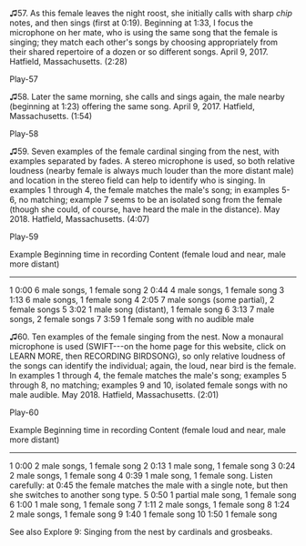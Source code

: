 ♫57. As this female leaves the night roost, she initially calls with
sharp *chip* notes, and then sings (first at 0:19). Beginning at 1:33, I
focus the microphone on her mate, who is using the same song that the
female is singing; they match each other's songs by choosing
appropriately from their shared repertoire of a dozen or so different
songs. April 9, 2017. Hatfield, Massachusetts. (2:28)

Play-57

♫58. Later the same morning, she calls and sings again, the male nearby
(beginning at 1:23) offering the same song. April 9, 2017. Hatfield,
Massachusetts. (1:54)

Play-58

♫59. Seven examples of the female cardinal singing from the nest, with
examples separated by fades. A stereo microphone is used, so both
relative loudness (nearby female is always much louder than the more
distant male) and location in the stereo field can help to identify who
is singing. In examples 1 through 4, the female matches the male's song;
in examples 5-6, no matching; example 7 seems to be an isolated song
from the female (though she could, of course, have heard the male in the
distance). May 2018. Hatfield, Massachusetts. (4:07)

Play-59

  Example   Beginning time in recording   Content (female loud and near, male more distant)
  --------- ----------------------------- ---------------------------------------------------
  1         0:00                          6 male songs, 1 female song
  2         0:44                          4 male songs, 1 female song
  3         1:13                          6 male songs, 1 female song
  4         2:05                          7 male songs (some partial), 2 female songs
  5         3:02                          1 male song (distant), 1 female song
  6         3:13                          7 male songs, 2 female songs
  7         3:59                          1 female song with no audible male

♫60. Ten examples of the female singing from the nest. Now a monaural
microphone is used (SWIFT---on the home page for this website, click on
LEARN MORE, then RECORDING BIRDSONG), so only relative loudness of the
songs can identify the individual; again, the loud, near bird is the
female. In examples 1 through 4, the female matches the male's song;
examples 5 through 8, no matching; examples 9 and 10, isolated female
songs with no male audible. May 2018. Hatfield, Massachusetts. (2:01)

Play-60

  Example   Beginning time in recording   Content (female loud and near, male more distant)
  --------- ----------------------------- ---------------------------------------------------------------------------------------------------------------------------------------------------
  1         0:00                          2 male songs, 1 female song
  2         0:13                          1 male song, 1 female song
  3         0:24                          2 male songs, 1 female song
  4         0:39                          1 male song, 1 female song. Listen carefully: at 0:45 the female matches the male with a single note, but then she switches to another song type.
  5         0:50                          1 partial male song, 1 female song
  6         1:00                          1 male song, 1 female song
  7         1:11                          2 male songs, 1 female song
  8         1:24                          2 male songs, 1 female song
  9         1:40                          1 female song
  10        1:50                          1 female song

See also Explore 9: Singing from the nest by cardinals and grosbeaks.
